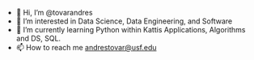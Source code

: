 - 👋 Hi, I’m @tovarandres
- 👀 I’m interested in Data Science, Data Engineering, and Software
- 🌱 I’m currently learning Python within Kattis Applications, Algorithms and DS, SQL.
- 📫 How to reach me andrestovar@usf.edu

<!---
tovarandres/tovarandres is a ✨ special ✨ repository because its `README.md` (this file) appears on your GitHub profile.
You can click the Preview link to take a look at your changes.
--->
